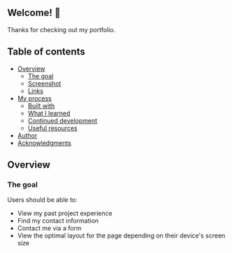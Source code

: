 ## Welcome! 👋

Thanks for checking out my portfolio.

## Table of contents

- [Overview](#overview)
  - [The goal](#the-challenge)
  - [Screenshot](#screenshot)
  - [Links](#links)
- [My process](#my-process)
  - [Built with](#built-with)
  - [What I learned](#what-i-learned)
  - [Continued development](#continued-development)
  - [Useful resources](#useful-resources)
- [Author](#author)
- [Acknowledgments](#acknowledgments)

 ## Overview

### The goal

Users should be able to:

- View my past project experience
- Find my contact information
- Contact me via a form
- View the optimal layout for the page depending on their device's screen size
